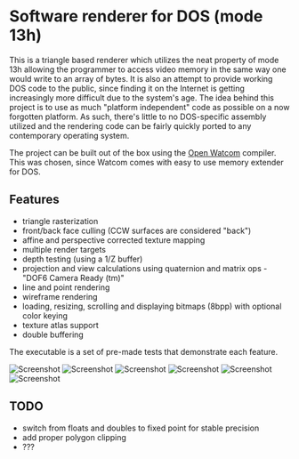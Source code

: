 Software renderer for DOS (mode 13h)
================
This is a triangle based renderer which utilizes the neat property of mode 13h allowing the programmer to access video memory in the same way one would write to an array of bytes. It is also an attempt to provide working DOS code to the public, since finding it on the Internet is getting increasingly more difficult due to the system's age. The idea behind this project is to use as much "platform independent" code as possible on a now forgotten platform. As such, there's little to no DOS-specific assembly utilized and the rendering code can be fairly quickly ported to any contemporary operating system.

The project can be built out of the box using the [Open Watcom](http://www.openwatcom.org/) compiler. This was chosen, since Watcom comes with easy to use memory extender for DOS.

Features
-------

- triangle rasterization
- front/back face culling (CCW surfaces are considered "back")
- affine and perspective corrected texture mapping
- multiple render targets
- depth testing (using a 1/Z buffer)
- projection and view calculations using quaternion and matrix ops - "DOF6 Camera Ready (tm)"
- line and point rendering
- wireframe rendering
- loading, resizing, scrolling and displaying bitmaps (8bpp) with optional color keying
- texture atlas support
- double buffering

The executable is a set of pre-made tests that demonstrate each feature.

![Screenshot](http://kondrak.info/images/dos3d/1.png?raw=true)
![Screenshot](http://kondrak.info/images/dos3d/2.png?raw=true)
![Screenshot](http://kondrak.info/images/dos3d/3.png?raw=true)
![Screenshot](http://kondrak.info/images/dos3d/q_shambler.gif?raw=true)
![Screenshot](http://kondrak.info/images/dos3d/4.png?raw=true)
![Screenshot](http://kondrak.info/images/dos3d/5.png?raw=true)

TODO
-------

- switch from floats and doubles to fixed point for stable precision
- add proper polygon clipping
- ???
